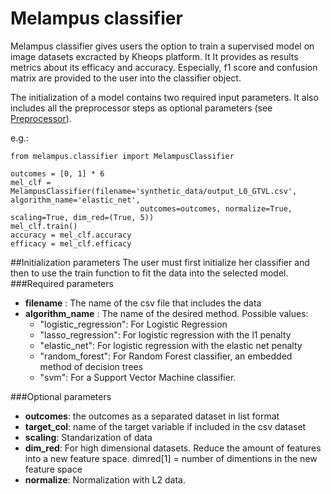# Melampus classifier
Melampus classifier gives users the option to train a supervised model on image datasets excracted by Kheops platform. It  It provides as results metrics about its efficacy and accuracy. Especially, f1 score and confusion matrix are 
provided to the user into the classifier object.

The initialization of a model contains two required input parameters. 
It also includes all the preprocessor steps as optional parameters (see [Preprocessor](preprocessor.md)).

e.g.: 
```
from melampus.classifier import MelampusClassifier

outcomes = [0, 1] * 6
mel_clf = MelampusClassifier(filename='synthetic_data/output_L0_GTVL.csv', algorithm_name='elastic_net',
                             outcomes=outcomes, normalize=True, scaling=True, dim_red=(True, 5))
mel_clf.train()
accuracy = mel_clf.accuracy
efficacy = mel_clf.efficacy

```



##Initialization parameters
The user must first initialize her classifier and then to use the train function to fit the data into the selected model.
###Required parameters
+ **filename** : The name of the csv file that includes the data
+ **algorithm_name** : The name of the desired method. Possible values:
    - "logistic_regression": For Logistic Regression
    - "lasso_regression": For logistic regression with the l1 penalty
    - "elastic_net": For logistic regression with the elastic net penalty
    - "random_forest": For Random Forest classifier, an embedded method of decision trees
    - "svm": For a Support Vector Machine classifier.

###Optional parameters
+ **outcomes**:  the outcomes as a separated dataset in list format
+ **target_col**: name of the target variable if included in the csv dataset
+ **scaling**: Standarization of data
+ **dim_red**: For high dimensional datasets. Reduce the amount of features into a new feature space.
                dimred[1] = number of dimentions in the new feature space
+ **normalize**: Normalization with L2 data.
        
